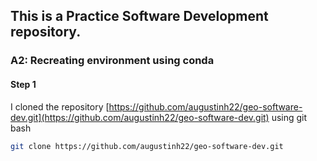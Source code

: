 ## This is a Practice Software Development repository.

### A2: Recreating environment using conda

#### Step 1
I cloned the repository [https://github.com/augustinh22/geo-software-dev.git](https://github.com/augustinh22/geo-software-dev.git) using git bash
```bash
git clone https://github.com/augustinh22/geo-software-dev.git
```
